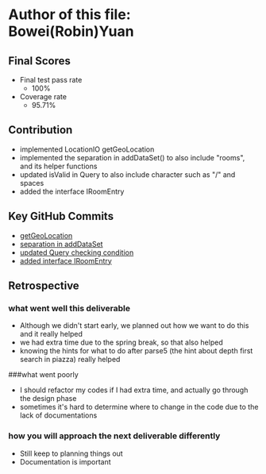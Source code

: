 # Author of this file: Bowei(Robin)Yuan
## Final Scores
- Final test pass rate
    - 100% 
- Coverage rate
    - 95.71% 

## Contribution 
- implemented LocationIO getGeoLocation
- implemented the separation in addDataSet() to also include "rooms", and its helper functions
- updated isValid in Query to also include character such as "/" and spaces
- added the interface IRoomEntry
## Key GitHub Commits
- [getGeoLocation](https://github.com/CS310-2017Jan/cpsc310project_team15/commit/3aa30361e0182d605c9aa7fcefd3e738cfb7d13c) 
- [separation in addDataSet](https://github.com/CS310-2017Jan/cpsc310project_team15/commit/695da8627e49538e4d82bb9aad424b00b4c2f372)
- [updated Query checking condition](https://github.com/CS310-2017Jan/cpsc310project_team15/commit/b2a80440b4f77b414c69b4d324e04354183f8f33)
- [added interface IRoomEntry](https://github.com/CS310-2017Jan/cpsc310project_team15/commit/75d12c23bfee96bca4b3ad2d1c5b5808e6b2e09f)
## Retrospective
### what went well this deliverable
- Although we didn't start early, we planned out how we want to do this and it really helped
- we had extra time due to the spring break, so that also helped
- knowing the hints for what to do after parse5 (the hint about depth first search in piazza) really helped

###what went poorly
- I should refactor my codes if I had extra time, and actually go through the design phase
- sometimes it's hard to determine where to change in the code due to the lack of documentations

### how you will approach the next deliverable differently
- Still keep to planning things out
- Documentation is important